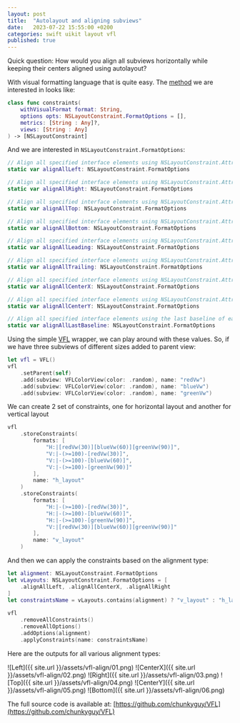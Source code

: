 ```yaml
---
layout: post
title:  "Autolayout and aligning subviews"
date:   2023-07-22 15:55:00 +0200
categories: swift uikit layout vfl
published: true
---
```


Quick question: How would you align all subviews horizontally while keeping their centers aligned using autolayout? 

With visual formatting language that is quite easy. The [method](https://developer.apple.com/documentation/uikit/nslayoutconstraint/1526944-constraints) we are interested in looks like:

```swift
class func constraints(
    withVisualFormat format: String,
    options opts: NSLayoutConstraint.FormatOptions = [],
    metrics: [String : Any]?,
    views: [String : Any]
) -> [NSLayoutConstraint]
```

And we are interested in `NSLayoutConstraint.FormatOptions`:

```swift
// Align all specified interface elements using NSLayoutConstraint.Attribute.left on each.
static var alignAllLeft: NSLayoutConstraint.FormatOptions

// Align all specified interface elements using NSLayoutConstraint.Attribute.right on each.
static var alignAllRight: NSLayoutConstraint.FormatOptions

// Align all specified interface elements using NSLayoutConstraint.Attribute.top on each.
static var alignAllTop: NSLayoutConstraint.FormatOptions

// Align all specified interface elements using NSLayoutConstraint.Attribute.bottom on each.
static var alignAllBottom: NSLayoutConstraint.FormatOptions

// Align all specified interface elements using NSLayoutConstraint.Attribute.leading on each.
static var alignAllLeading: NSLayoutConstraint.FormatOptions

// Align all specified interface elements using NSLayoutConstraint.Attribute.trailing on each.
static var alignAllTrailing: NSLayoutConstraint.FormatOptions

// Align all specified interface elements using NSLayoutConstraint.Attribute.centerX on each.
static var alignAllCenterX: NSLayoutConstraint.FormatOptions

// Align all specified interface elements using NSLayoutConstraint.Attribute.centerY on each.
static var alignAllCenterY: NSLayoutConstraint.FormatOptions

// Align all specified interface elements using the last baseline of each one.
static var alignAllLastBaseline: NSLayoutConstraint.FormatOptions
```

Using the simple [VFL](https://whackylabs.com/swift/uikit/layout/2023/07/01/introducing-vfl/) wrapper, we can play around with these values. So, if we have three subviews of different sizes added to parent view:

```swift
let vfl = VFL()
vfl
    .setParent(self)
    .add(subview: VFLColorView(color: .random), name: "redVw")
    .add(subview: VFLColorView(color: .random), name: "blueVw")
    .add(subview: VFLColorView(color: .random), name: "greenVw")
```

We can create 2 set of constraints, one for horizontal layout and another for vertical layout
```swift
vfl
    .storeConstraints(
        formats: [
            "H:|[redVw(30)][blueVw(60)][greenVw(90)]",
            "V:|-(>=100)-[redVw(30)]",
            "V:|-(>=100)-[blueVw(60)]",
            "V:|-(>=100)-[greenVw(90)]"
        ],
        name: "h_layout"
    )
    .storeConstraints(
        formats: [
            "H:|-(>=100)-[redVw(30)]",
            "H:|-(>=100)-[blueVw(60)]",
            "H:|-(>=100)-[greenVw(90)]",
            "V:|[redVw(30)][blueVw(60)][greenVw(90)]"
        ],
        name: "v_layout"
    )
```

And then we can apply the constraints based on the alignment type:
```swift
let alignment: NSLayoutConstraint.FormatOptions
let vLayouts: NSLayoutConstraint.FormatOptions = [
    .alignAllLeft, .alignAllCenterX, .alignAllRight
]
let constraintsName = vLayouts.contains(alignment) ? "v_layout" : "h_layout"
      
vfl
    .removeAllConstraints()
    .removeAllOptions()
    .addOptions(alignment)
    .applyConstraints(name: constraintsName)
```

Here are the outputs for all various alignment types:

![Left]({{ site.url }}/assets/vfl-align/01.png)
![CenterX]({{ site.url }}/assets/vfl-align/02.png)
![Right]({{ site.url }}/assets/vfl-align/03.png)
![Top]({{ site.url }}/assets/vfl-align/04.png)
![CenterY]({{ site.url }}/assets/vfl-align/05.png)
![Bottom]({{ site.url }}/assets/vfl-align/06.png)

The full source code is available at: [https://github.com/chunkyguy/VFL](https://github.com/chunkyguy/VFL)
